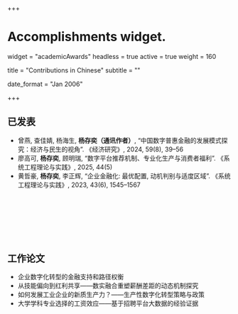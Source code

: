 +++
# Accomplishments widget.
widget = "academicAwards"
headless = true
active = true
weight = 160

title = "Contributions in Chinese"
subtitle = ""

date_format = "Jan 2006"

+++
<h2>已发表</h2>
<ul style="margin-bottom: 10em;">
  <li>曾燕, 查佳婧, 杨海生, <strong>杨存奕（通讯作者）</strong>, “中国数字普惠金融的发展模式探究：经济与民生的视角”. 《经济研究》, 2024, 59(8), 39–56</li>

  <li>廖高可, <strong>杨存奕</strong>, 顾明瑞, “数字平台推荐机制、专业化生产与消费者福利”. 《系统工程理论与实践》, 2025, 44(5)</li>

  <li>黄哲豪, <strong>杨存奕</strong>, 李正辉, “企业金融化: 最优配置, 动机判别与适度区域”. 《系统工程理论与实践》, 2023, 43(6), 1545–1567</li>
</ul>

<h2>工作论文</h2>
<ul style="margin-bottom: 10em;">
  <li>企业数字化转型的金融支持和路径权衡</li>
  
  <li>从技能偏向到红利共享——数实融合重塑薪酬差距的动态机制探究</li>
  
  <li>如何发展工业企业的新质生产力？——生产性数字化转型策略与政策</li>
  
  <li>大学学科专业选择的工资效应——基于招聘平台大数据的经验证据</li>
</ul>
